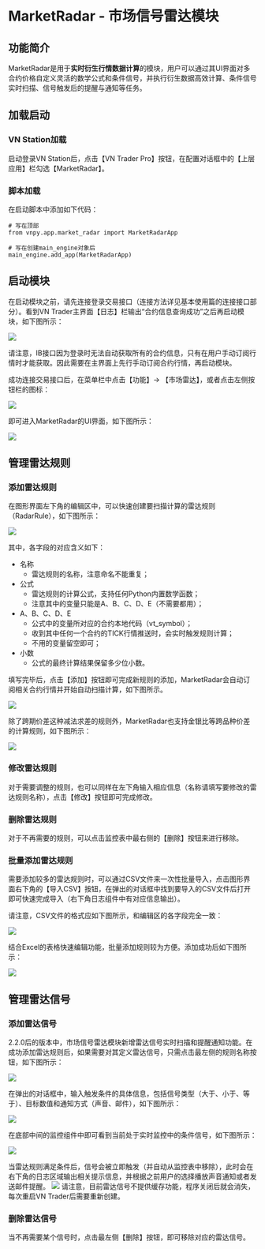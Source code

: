 # MarketRadar - 市场信号雷达模块


## 功能简介

MarketRadar是用于**实时衍生行情数据计算**的模块，用户可以通过其UI界面对多合约价格自定义灵活的数学公式和条件信号，并执行衍生数据高效计算、条件信号实时扫描、信号触发后的提醒与通知等任务。


## 加载启动

### VN Station加载

启动登录VN Station后，点击【VN Trader Pro】按钮，在配置对话框中的【上层应用】栏勾选【MarketRadar】。

### 脚本加载

在启动脚本中添加如下代码：

```
# 写在顶部
from vnpy.app.market_radar import MarketRadarApp

# 写在创建main_engine对象后
main_engine.add_app(MarketRadarApp)
```


## 启动模块

在启动模块之前，请先连接登录交易接口（连接方法详见基本使用篇的连接接口部分）。看到VN Trader主界面【日志】栏输出“合约信息查询成功”之后再启动模块，如下图所示：  

![](https://vnpy-doc.oss-cn-shanghai.aliyuncs.com/market_radar/1.png) 

请注意，IB接口因为登录时无法自动获取所有的合约信息，只有在用户手动订阅行情时才能获取。因此需要在主界面上先行手动订阅合约行情，再启动模块。

成功连接交易接口后，在菜单栏中点击【功能】-> 【市场雷达】，或者点击左侧按钮栏的图标：

![](https://vnpy-doc.oss-cn-shanghai.aliyuncs.com/market_radar/2.png) 

即可进入MarketRadar的UI界面，如下图所示：

![](https://vnpy-doc.oss-cn-shanghai.aliyuncs.com/market_radar/2-3.png) 


## 管理雷达规则

### 添加雷达规则

在图形界面左下角的编辑区中，可以快速创建要扫描计算的雷达规则（RadarRule），如下图所示：

![](https://vnpy-doc.oss-cn-shanghai.aliyuncs.com/market_radar/4.png) 

其中，各字段的对应含义如下：  
- 名称
  - 雷达规则的名称，注意命名不能重复；
- 公式
  - 雷达规则的计算公式，支持任何Python内置数学函数；
  - 注意其中的变量只能是A、B、C、D、E（不需要都用）；
- A、B、C、D、E
  - 公式中的变量所对应的合约本地代码（vt_symbol）；
  - 收到其中任何一个合约的TICK行情推送时，会实时触发规则计算；
  - 不用的变量留空即可；
- 小数
  - 公式的最终计算结果保留多少位小数。

填写完毕后，点击【添加】按钮即可完成新规则的添加，MarketRadar会自动订阅相关合约行情并开始自动扫描计算，如下图所示。

![](https://vnpy-doc.oss-cn-shanghai.aliyuncs.com/market_radar/2-5.png) 

除了跨期价差这种减法求差的规则外，MarketRadar也支持金银比等跨品种价差的计算规则，如下图所示：

![](https://vnpy-doc.oss-cn-shanghai.aliyuncs.com/market_radar/6.png) 

### 修改雷达规则

对于需要调整的规则，也可以同样在左下角输入相应信息（名称请填写要修改的雷达规则名称），点击【修改】按钮即可完成修改。

### 删除雷达规则

对于不再需要的规则，可以点击监控表中最右侧的【删除】按钮来进行移除。

### 批量添加雷达规则

需要添加较多的雷达规则时，可以通过CSV文件来一次性批量导入，点击图形界面右下角的【导入CSV】按钮，在弹出的对话框中找到要导入的CSV文件后打开即可快速完成导入（右下角日志组件中有对应信息输出）。

请注意，CSV文件的格式应如下图所示，和编辑区的各字段完全一致：

![](https://vnpy-doc.oss-cn-shanghai.aliyuncs.com/market_radar/7.png) 

结合Excel的表格快速编辑功能，批量添加规则较为方便。添加成功后如下图所示：

![](https://vnpy-doc.oss-cn-shanghai.aliyuncs.com/market_radar/2-8.png) 


## 管理雷达信号

### 添加雷达信号

2.2.0后的版本中，市场信号雷达模块新增雷达信号实时扫描和提醒通知功能。在成功添加雷达规则后，如果需要对其定义雷达信号，只需点击最左侧的规则名称按钮，如下图所示：

![](https://vnpy-doc.oss-cn-shanghai.aliyuncs.com/market_radar/2-9.png) 

在弹出的对话框中，输入触发条件的具体信息，包括信号类型（大于、小于、等于）、目标数值和通知方式（声音、邮件），如下图所示：

![](https://vnpy-doc.oss-cn-shanghai.aliyuncs.com/market_radar/2-10.png) 

在底部中间的监控组件中即可看到当前处于实时监控中的条件信号，如下图所示：

![](https://vnpy-doc.oss-cn-shanghai.aliyuncs.com/market_radar/2-11.png) 

当雷达规则满足条件后，信号会被立即触发（并自动从监控表中移除），此时会在右下角的日志区域输出相关提示信息，并根据之前用户的选择播放声音通知或者发送邮件提醒。
![](https://vnpy-doc.oss-cn-shanghai.aliyuncs.com/market_radar/2-12.png) 
请注意，目前雷达信号不提供缓存功能，程序关闭后就会消失，每次重启VN Trader后需要重新创建。

### 删除雷达信号

当不再需要某个信号时，点击最左侧【删除】按钮，即可移除对应的雷达信号。